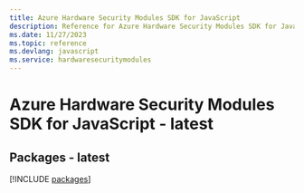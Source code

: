 ```yaml
---
title: Azure Hardware Security Modules SDK for JavaScript
description: Reference for Azure Hardware Security Modules SDK for JavaScript
ms.date: 11/27/2023
ms.topic: reference
ms.devlang: javascript
ms.service: hardwaresecuritymodules
---
```

# Azure Hardware Security Modules SDK for JavaScript - latest
## Packages - latest
[!INCLUDE [packages](hardware-security-modules-index.md)]